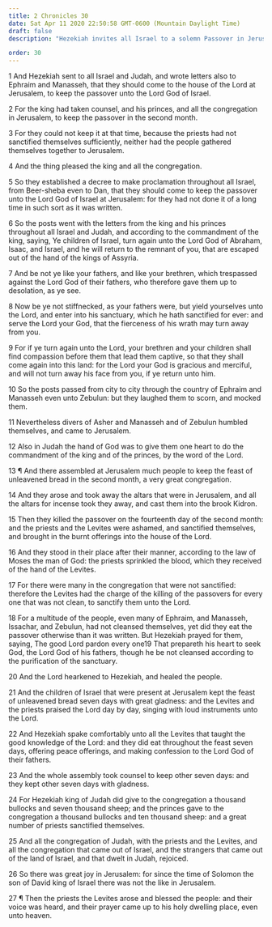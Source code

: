 ```yaml
---
title: 2 Chronicles 30
date: Sat Apr 11 2020 22:50:58 GMT-0600 (Mountain Daylight Time)
draft: false
description: "Hezekiah invites all Israel to a solemn Passover in Jerusalem—Some accept the call; others laugh him to scorn—The faithful Israelites worship the Lord in Jerusalem."

order: 30
---
```

    
1 And Hezekiah sent to all Israel and Judah, and wrote letters also to Ephraim and Manasseh, that they should come to the house of the Lord at Jerusalem, to keep the passover unto the Lord God of Israel.

2 For the king had taken counsel, and his princes, and all the congregation in Jerusalem, to keep the passover in the second month.

3 For they could not keep it at that time, because the priests had not sanctified themselves sufficiently, neither had the people gathered themselves together to Jerusalem.

4 And the thing pleased the king and all the congregation.

5 So they established a decree to make proclamation throughout all Israel, from Beer-sheba even to Dan, that they should come to keep the passover unto the Lord God of Israel at Jerusalem: for they had not done it of a long time in such sort as it was written.

6 So the posts went with the letters from the king and his princes throughout all Israel and Judah, and according to the commandment of the king, saying, Ye children of Israel, turn again unto the Lord God of Abraham, Isaac, and Israel, and he will return to the remnant of you, that are escaped out of the hand of the kings of Assyria.

7 And be not ye like your fathers, and like your brethren, which trespassed against the Lord God of their fathers, who therefore gave them up to desolation, as ye see.

8 Now be ye not stiffnecked, as your fathers were, but yield yourselves unto the Lord, and enter into his sanctuary, which he hath sanctified for ever: and serve the Lord your God, that the fierceness of his wrath may turn away from you.

9 For if ye turn again unto the Lord, your brethren and your children shall find compassion before them that lead them captive, so that they shall come again into this land: for the Lord your God is gracious and merciful, and will not turn away his face from you, if ye return unto him.

10 So the posts passed from city to city through the country of Ephraim and Manasseh even unto Zebulun: but they laughed them to scorn, and mocked them.

11 Nevertheless divers of Asher and Manasseh and of Zebulun humbled themselves, and came to Jerusalem.

12 Also in Judah the hand of God was to give them one heart to do the commandment of the king and of the princes, by the word of the Lord.

13 ¶ And there assembled at Jerusalem much people to keep the feast of unleavened bread in the second month, a very great congregation.

14 And they arose and took away the altars that were in Jerusalem, and all the altars for incense took they away, and cast them into the brook Kidron.

15 Then they killed the passover on the fourteenth day of the second month: and the priests and the Levites were ashamed, and sanctified themselves, and brought in the burnt offerings into the house of the Lord.

16 And they stood in their place after their manner, according to the law of Moses the man of God: the priests sprinkled the blood, which they received of the hand of the Levites.

17 For there were many in the congregation that were not sanctified: therefore the Levites had the charge of the killing of the passovers for every one that was not clean, to sanctify them unto the Lord.

18 For a multitude of the people, even many of Ephraim, and Manasseh, Issachar, and Zebulun, had not cleansed themselves, yet did they eat the passover otherwise than it was written. But Hezekiah prayed for them, saying, The good Lord pardon every one19 That prepareth his heart to seek God, the Lord God of his fathers, though he be not cleansed according to the purification of the sanctuary.

20 And the Lord hearkened to Hezekiah, and healed the people.

21 And the children of Israel that were present at Jerusalem kept the feast of unleavened bread seven days with great gladness: and the Levites and the priests praised the Lord day by day, singing with loud instruments unto the Lord.

22 And Hezekiah spake comfortably unto all the Levites that taught the good knowledge of the Lord: and they did eat throughout the feast seven days, offering peace offerings, and making confession to the Lord God of their fathers.

23 And the whole assembly took counsel to keep other seven days: and they kept other seven days with gladness.

24 For Hezekiah king of Judah did give to the congregation a thousand bullocks and seven thousand sheep; and the princes gave to the congregation a thousand bullocks and ten thousand sheep: and a great number of priests sanctified themselves.

25 And all the congregation of Judah, with the priests and the Levites, and all the congregation that came out of Israel, and the strangers that came out of the land of Israel, and that dwelt in Judah, rejoiced.

26 So there was great joy in Jerusalem: for since the time of Solomon the son of David king of Israel there was not the like in Jerusalem.

27 ¶ Then the priests the Levites arose and blessed the people: and their voice was heard, and their prayer came up to his holy dwelling place, even unto heaven.
